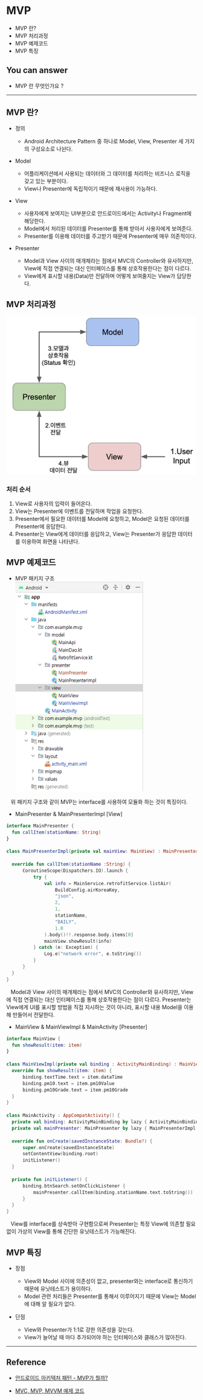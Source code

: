# MVP
<!--Table of Contents-->
- MVP 란?
- MVP 처리과정
- MVP 예제코드
- MVP 특징

<!-- 어떤 질문을 대답할 수 있어야 하는지-->
## You can answer
- MVP 란 무엇인가요 ?

<!--Contents-->

---
## MVP 란?
- 정의
  * Android Architecture Pattern 중 하나로 Model, View, Presenter 세 가지의 구성요소로 나뉜다.

- Model
  * 어플리케이션에서 사용되는 데이터와 그 데이터를 처리하는 비즈니스 로직을 갖고 있는 부분이다.
  * View나 Presenter에 독립적이기 때문에 재사용이 가능하다.

- View
  * 사용자에게 보여지는 UI부분으로 안드로이드에서는 Activity나 Fragment에 해당한다.
  * Model에서 처리된 데이터를 Presenter를 통해 받아서 사용자에게 보여준다.
  * Presenter를 이용해 데이터를 주고받기 때문에 Presenter에 매우 의존적이다.

- Presenter
  * Model과 View 사이의 매개체라는 점에서 MVC의 Controller와 유사하지만, View에 직접 연결되는 대신 인터페이스를 통해 상호작용한다는 점이 다르다.
  * View에게 표시할 내용(Data)만 전달하며 어떻게 보여줄지는 View가 담당한다.

## MVP 처리과정
  ![MVPProcess](./img/MVPProcess.png)
  ### 처리 순서
  1) View로 사용자의 입력이 들어온다.
  2) View는 Presenter에 이벤트를 전달하며 작업을 요청한다.
  3) Presenter에서 필요한 데이터를 Model에 요청하고, Model은 요청된 데이터를 Presenter에 응답한다.
  4) Presenter는 View에게 데이터를 응답하고, View는 Presenter가 응답한 데이터를 이용하여 화면을 나타낸다.

## MVP 예제코드
  - MVP 패키지 구조  
  ![MVPPackage](./img/MVPPackage.png)

  &nbsp;&nbsp; 위 패키지 구조와 같이 MVP는 interface를 사용하여 모듈화 하는 것이 특징이다.
  <br>

  - MainPresenter & MainPresenterImpl [View]
  ```Kotlin
  interface MainPresenter {
    fun callItem(stationName: String)
}

class MainPresenterImpl(private val mainView: MainView) : MainPresenter {

    override fun callItem(stationName :String) {
        CoroutineScope(Dispatchers.IO).launch {
            try {
                val info = MainService.retrofitService.listAir(
                    BuildConfig.airKoreaKey,
                    "json",
                    2,
                    1,
                    stationName,
                    "DAILY",
                    1.0
                ).body()!!.response.body.items[0]
                mainView.showResult(info)
            } catch (e: Exception) {
                Log.e("network error", e.toString())
            }
        }
    }
}
  ```
  &nbsp;&nbsp; Model과 View 사이의 매개체라는 점에서 MVC의 Controller와 유사하지만, View에 직접 연결되는 대신 인터페이스를 통해 상호작용한다는 점이 다르다.
  Presenter는 View에게 UI를 표시할 방법을 직접 지시하는 것이 아니라, 표시할 내용 Model을 이용해 만들어서 전달한다.
  <br>
  - MainView & MainViewImpl & MainActivity [Presenter]
  ```Kotlin
  interface MainView {
    fun showResult(item: item)
}

class MainViewImpl(private val binding : ActivityMainBinding) : MainView{
    override fun showResult(item: item) {
        binding.textTime.text = item.dataTime
        binding.pm10.text = item.pm10Value
        binding.pm10Grade.text = item.pm10Grade
    }
}

  class MainActivity : AppCompatActivity() {
    private val binding: ActivityMainBinding by lazy { ActivityMainBinding.inflate(layoutInflater) }
    private val mainPresenter: MainPresenter by lazy { MainPresenterImpl(MainViewImpl(binding)) }

    override fun onCreate(savedInstanceState: Bundle?) {
        super.onCreate(savedInstanceState)
        setContentView(binding.root)
        initListener()
    }

    private fun initListener() {
        binding.btnSearch.setOnClickListener {
            mainPresenter.callItem(binding.stationName.text.toString())
        }
    }
}
  ```
  &nbsp;&nbsp; View를 interface를 상속받아 구현함으로써 Presenter는 특정 View에 의존할 필요 없이 가상의 View를 통해 간단한 유닛테스트가 가능해진다.
  <br>

## MVP 특징
  - 장점
    * View와 Model 사이에 의존성이 없고, presenter와는 interface로 통신하기 때문에 유닛테스트가 용이하다.
    * Model 관련 처리들은 Presenter를 통해서 이루어지기 때문에 View는 Model에 대해 알 필요가 없다.

  - 단점
    * View와 Presenter가 1:1로 강한 의존성을 갖는다.
    * View가 늘어날 때 마다 추가되어야 하는 인터페이스와 클래스가 많아진다.

---
## Reference
- [안드로이드 아키텍처 패턴 - MVP가 뭘까?](https://velog.io/@jojo_devstory/%EC%95%88%EB%93%9C%EB%A1%9C%EC%9D%B4%EB%93%9C-%EC%95%84%ED%82%A4%ED%85%8D%EC%B2%98-%ED%8C%A8%ED%84%B4-MVP%EA%B0%80-%EB%AD%98%EA%B9%8C)

- [MVC, MVP, MVVM 예제 코드](https://github.com/rkdmf1026/AndroidArchitectureTest)
